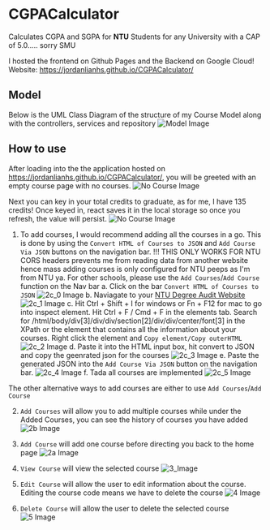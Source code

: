 # CGPACalculator 
Calculates CGPA and SGPA for **NTU** Students for any University with a CAP of 5.0..... sorry SMU

I hosted the frontend on Github Pages and the Backend on Google Cloud! <br/>
Website:
https://jordanlianhs.github.io/CGPACalculator/

## Model
Below is the UML Class Diagram of the structure of my Course Model along with the controllers, services and repository
![Model Image](https://github.com/jordanlianhs/CGPACalculator/blob/main/images/model.png)

## How to use
After loading into the the application hosted on https://jordanlianhs.github.io/CGPACalculator/, you will be greeted with an empty course page with no courses. 
![No Course Image](https://github.com/jordanlianhs/CGPACalculator/blob/main/images/Img0.png)

Next you can key in your total credits to graduate, as for me, I have 135 credits! Once keyed in, react saves it in the local storage so once you refresh, the value will persist.
![No Course Image](https://github.com/jordanlianhs/CGPACalculator/blob/main/images/Img1.png)

1. To add courses, I would recommend adding all the courses in a go. This is done by using the `Convert HTML of Courses to JSON` and  `Add Course Via JSON` buttons on the navigation bar.
!!! THIS ONLY WORKS FOR NTU CORS headers prevents me from reading data from another website hence mass adding courses is only configured for NTU peeps as I'm from NTU ya. For other schools, please use the `Add Courses`/`Add Course` function on the Nav bar
  a. Click on the bar `Convert HTML of Courses to JSON`
    ![2c_0 Image](https://github.com/jordanlianhs/CGPACalculator/blob/main/images/Img2c_0.png)
  b. Naviagate to your [NTU Degree Audit Website](https://wish.wis.ntu.edu.sg/pls/webexe/ldap_login.login?w_url=https://wish.wis.ntu.edu.sg/pls/webexe/dars_result_ro.main_display)
    ![2c_1 Image](https://github.com/jordanlianhs/CGPACalculator/blob/main/images/Img2c_1.png)
  c. Hit Ctrl + Shift + I for windows or Fn + F12 for mac to go into inspect element. Hit Ctrl + F / Cmd + F in the elements tab. Search for /html/body/div[3]/div/div/section[2]/div/div/center/font[3] in the XPath or the element that contains all the information about your courses. Right click the element and `Copy element/Copy outerHTML`
    ![2c_2 Image](https://github.com/jordanlianhs/CGPACalculator/blob/main/images/Img2c_2.png)
  d. Paste it into the HTML input box, hit convert to JSON and copy the geenrated json for the courses
    ![2c_3 Image](https://github.com/jordanlianhs/CGPACalculator/blob/main/images/Img2c_3.png)
  e. Paste the generated JSON into the `Add Course Via JSON` button on the navigation bar.
    ![2c_4 Image](https://github.com/jordanlianhs/CGPACalculator/blob/main/images/Img2c_4.png)
  f. Tada all courses are implemented
    ![2c_5 Image](https://github.com/jordanlianhs/CGPACalculator/blob/main/images/Img2c_5.png)

The other alternative ways to add courses are either to use `Add Courses`/`Add Course`

2. `Add Courses` will allow you to add multiple courses while under the Added Courses, you can see the history of courses you have added
![2b Image](https://github.com/jordanlianhs/CGPACalculator/blob/main/images/Img2b.png)

3. `Add Course` will add one course before directing you back to the home page
![2a Image](https://github.com/jordanlianhs/CGPACalculator/blob/main/images/Img2a.png)

4. `View Course` will view the selected course
![3_Image](https://github.com/jordanlianhs/CGPACalculator/blob/main/images/Img3.png)

5. `Edit Course` will allow the user to edit information about the course. Editing the course code means we have to delete the course
![4 Image](https://github.com/jordanlianhs/CGPACalculator/blob/main/images/Img4.png)

6. `Delete Course` will allow the user to delete the selected course
![5 Image](https://github.com/jordanlianhs/CGPACalculator/blob/main/images/Img5.png)








